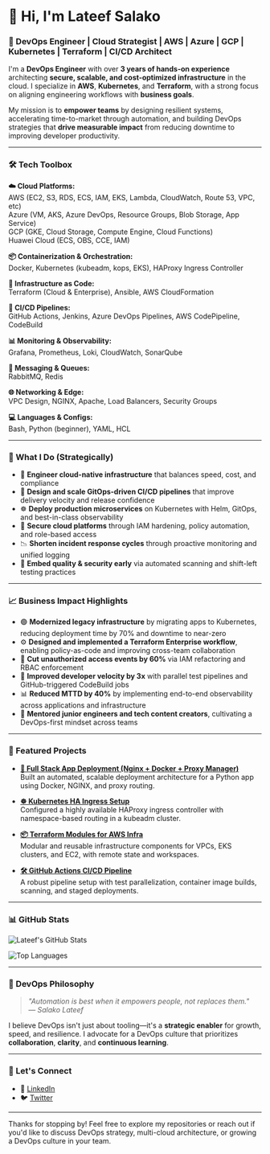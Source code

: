 # 👋 Hi, I'm Lateef Salako

### 🚀 DevOps Engineer | Cloud Strategist | AWS | Azure | GCP | Kubernetes | Terraform | CI/CD Architect

I'm a **DevOps Engineer** with over **3 years of hands-on experience** architecting **secure, scalable, and cost-optimized infrastructure** in the cloud. I specialize in **AWS**, **Kubernetes**, and **Terraform**, with a strong focus on aligning engineering workflows with **business goals**.

My mission is to **empower teams** by designing resilient systems, accelerating time-to-market through automation, and building DevOps strategies that **drive measurable impact** from reducing downtime to improving developer productivity.

---

### 🛠️ Tech Toolbox

**☁️ Cloud Platforms:**  
AWS (EC2, S3, RDS, ECS, IAM, EKS, Lambda, CloudWatch, Route 53, VPC, etc)  
Azure (VM, AKS, Azure DevOps, Resource Groups, Blob Storage, App Service)  
GCP (GKE, Cloud Storage, Compute Engine, Cloud Functions)  
Huawei Cloud (ECS, OBS, CCE, IAM)

**📦 Containerization & Orchestration:**  
Docker, Kubernetes (kubeadm, kops, EKS), HAProxy Ingress Controller

**🧱 Infrastructure as Code:**  
Terraform (Cloud & Enterprise), Ansible, AWS CloudFormation

**🔁 CI/CD Pipelines:**  
GitHub Actions, Jenkins, Azure DevOps Pipelines, AWS CodePipeline, CodeBuild

**📊 Monitoring & Observability:**  
Grafana, Prometheus, Loki, CloudWatch, SonarQube

**📮 Messaging & Queues:**  
RabbitMQ, Redis

**🌐 Networking & Edge:**  
VPC Design, NGINX, Apache, Load Balancers, Security Groups

**💻 Languages & Configs:**  
Bash, Python (beginner), YAML, HCL

---

### 💼 What I Do (Strategically)

- 🧩 **Engineer cloud-native infrastructure** that balances speed, cost, and compliance  
- 🔁 **Design and scale GitOps-driven CI/CD pipelines** that improve delivery velocity and release confidence  
- ☸️ **Deploy production microservices** on Kubernetes with Helm, GitOps, and best-in-class observability  
- 🔐 **Secure cloud platforms** through IAM hardening, policy automation, and role-based access  
- 📉 **Shorten incident response cycles** through proactive monitoring and unified logging  
- 🧪 **Embed quality & security early** via automated scanning and shift-left testing practices

---

### 📈 Business Impact Highlights

- 🟢 **Modernized legacy infrastructure** by migrating apps to Kubernetes, reducing deployment time by 70% and downtime to near-zero  
- ⚙️ **Designed and implemented a Terraform Enterprise workflow**, enabling policy-as-code and improving cross-team collaboration  
- 🔐 **Cut unauthorized access events by 60%** via IAM refactoring and RBAC enforcement  
- 🚦 **Improved developer velocity by 3x** with parallel test pipelines and GitHub-triggered CodeBuild jobs  
- 📊 **Reduced MTTD by 40%** by implementing end-to-end observability across applications and infrastructure  
- 🤝 **Mentored junior engineers and tech content creators**, cultivating a DevOps-first mindset across teams

---

### 🔧 Featured Projects

- [**🚀 Full Stack App Deployment (Nginx + Docker + Proxy Manager)**](https://github.com/Enzo-0105/devops-stage-2)  
  Built an automated, scalable deployment architecture for a Python app using Docker, NGINX, and proxy routing.

- [**☸️ Kubernetes HA Ingress Setup**](https://github.com/Enzo-0105/haproxy-k8s-ingress)  
  Configured a highly available HAProxy ingress controller with namespace-based routing in a kubeadm cluster.

- [**📦 Terraform Modules for AWS Infra**](https://github.com/Enzo-0105/terraform-aws-modules)  
  Modular and reusable infrastructure components for VPCs, EKS clusters, and EC2, with remote state and workspaces.

- [**🛠️ GitHub Actions CI/CD Pipeline**](https://github.com/Enzo-0105/cicd-pipeline-github-actions)  
  A robust pipeline setup with test parallelization, container image builds, scanning, and staged deployments.

---

### 📊 GitHub Stats

![Lateef's GitHub Stats](https://github-readme-stats.vercel.app/api?username=Enzo-0105&show_icons=true&theme=radical)

![Top Languages](https://github-readme-stats.vercel.app/api/top-langs/?username=Enzo-0105&layout=compact&theme=radical)

---

### 🧠 DevOps Philosophy

> _"Automation is best when it empowers people, not replaces them."_  
> _— Salako Lateef_

I believe DevOps isn't just about tooling—it's a **strategic enabler** for growth, speed, and resilience. I advocate for a DevOps culture that prioritizes **collaboration**, **clarity**, and **continuous learning**.

---

### 📣 Let's Connect

- 🔗 [LinkedIn](https://www.linkedin.com/in/lateef-salako)  
- 🐦 [Twitter](https://x.com/only_one_enzo)  
<!-- - 🌐 [Portfolio Website](https://yourwebsite.com) -->

---

Thanks for stopping by! Feel free to explore my repositories or reach out if you'd like to discuss DevOps strategy, multi-cloud architecture, or growing a DevOps culture in your team.

